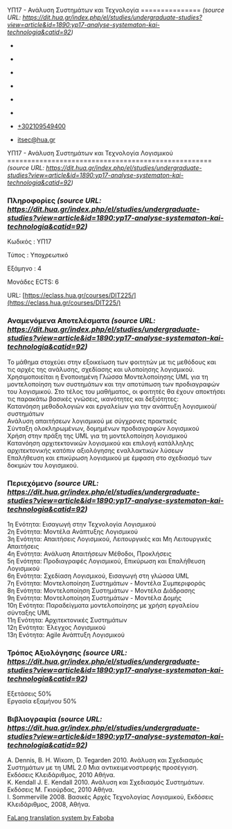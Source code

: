ΥΠ17 - Ανάλυση Συστημάτων και Τεχνολογία
===============    *(source URL: https://dit.hua.gr/index.php/el/studies/undergraduate-studies?view=article&id=1890:yp17-analyse-systematon-kai-technologia&catid=92)*

*   [](https://www.facebook.com/ditharokopio)
*   [](https://www.youtube.com/channel/UCEHkYirpXF1nSLxDCrfDZ4A)
*   [](https://www.linkedin.com/company/77699385)
*   [](https://www.instagram.com/dithua)

*   [](https://dit.hua.gr/index.php/el/studies/undergraduate-studies)
*   [](https://dit.hua.gr/index.php/en/studies/undergraduate-studies)

*   [+302109549400](tel:+302109549400)
*   [itsec@hua.gr](mailto:itsec@hua.gr)

ΥΠ17 - Ανάλυση Συστημάτων και Τεχνολογία Λογισμικού
===================================================  *(source URL: https://dit.hua.gr/index.php/el/studies/undergraduate-studies?view=article&id=1890:yp17-analyse-systematon-kai-technologia&catid=92)*

### Πληροφορίες  *(source URL: https://dit.hua.gr/index.php/el/studies/undergraduate-studies?view=article&id=1890:yp17-analyse-systematon-kai-technologia&catid=92)*

Κωδικός : ΥΠ17

Τύπος : Υποχρεωτικό

Εξάμηνο : 4

Μονάδες ECTS: 6

URL: [https://eclass.hua.gr/courses/DIT225/](https://eclass.hua.gr/courses/DIT225/)

### Αναμενόμενα Αποτελέσματα  *(source URL: https://dit.hua.gr/index.php/el/studies/undergraduate-studies?view=article&id=1890:yp17-analyse-systematon-kai-technologia&catid=92)*

To μάθημα στοχεύει στην εξοικείωση των φοιτητών με τις μεθόδους και τις αρχές της ανάλυσης, σχεδίασης και υλοποίησης λογισμικού. Χρησιμοποιείται η Ενοποιημένη Γλώσσα Μοντελοποίησης UML για τη μοντελοποίηση των συστημάτων και την αποτύπωση των προδιαγραφών του λογισμικού. Στο τέλος του μαθήματος, οι φοιτητές θα έχουν αποκτήσει τις παρακάτω βασικές γνώσεις, ικανότητες και δεξιότητες:  
Κατανόηση μεθοδολογιών και εργαλείων για την ανάπτυξη λογισμικού/ συστημάτων  
Ανάλυση απαιτήσεων λογισμικού με σύγχρονες πρακτικές  
Σύνταξη ολοκληρωμένων, δομημένων προδιαγραφών λογισμικού  
Χρήση στην πράξη της UML για τη μοντελοποίηση λογισμικού  
Κατανόηση αρχιτεκτονικών λογισμικού και επιλογή κατάλληλης αρχιτεκτονικής κατόπιν αξιολόγησης εναλλακτικών λύσεων  
Επαλήθευση και επικύρωση λογισμικού με έμφαση στο σχεδιασμό των δοκιμών του λογισμικού.

### Περιεχόμενο  *(source URL: https://dit.hua.gr/index.php/el/studies/undergraduate-studies?view=article&id=1890:yp17-analyse-systematon-kai-technologia&catid=92)*

1η Ενότητα: Εισαγωγή στην Τεχνολογία Λογισμικού  
2η Ενότητα: Μοντέλα Ανάπτυξης Λογισμικού  
3η Ενότητα: Απαιτήσεις Λογισμικού, Λειτουργικές και Μη Λειτουργικές Απαιτήσεις  
4η Ενότητα: Ανάλυση Απαιτήσεων Μέθοδοι, Προκλήσεις  
5η Ενότητα: Προδιαγραφές Λογισμικού, Επικύρωση και Επαλήθευση Λογισμικού  
6η Ενότητα: Σχεδίαση Λογισμικού, Εισαγωγή στη γλώσσα UML  
7η Ενότητα: Μοντελοποίηση Συστημάτων - Μοντέλα Συμπεριφοράς  
8η Ενότητα: Μοντελοποίηση Συστημάτων - Μοντέλα Διάδρασης  
9η Ενότητα: Μοντελοποίηση Συστημάτων - Μοντέλα Δομής  
10η Ενότητα: Παραδείγματα μοντελοποίησης με χρήση εργαλείου σύνταξης UML  
11η Ενότητα: Aρχιτεκτονικές Συστημάτων  
12η Ενότητα: Έλεγχος Λογισμικού  
13η Ενότητα: Agile Ανάπτυξη Λογισμικού

### Τρόπος Αξιολόγησης  *(source URL: https://dit.hua.gr/index.php/el/studies/undergraduate-studies?view=article&id=1890:yp17-analyse-systematon-kai-technologia&catid=92)*

Εξετάσεις 50%  
Εργασία εξαμήνου 50%

### Βιβλιογραφία  *(source URL: https://dit.hua.gr/index.php/el/studies/undergraduate-studies?view=article&id=1890:yp17-analyse-systematon-kai-technologia&catid=92)*

Α. Dennis, Β. Η. Wixom, D. Tegarden 2010. Ανάλυση και Σχεδιασμός Συστημάτων με τη UML 2.0 Μια αντικειμενοστρεφής προσέγγιση. Εκδόσεις Κλειδάριθμος, 2010 Αθήνα.  
K. Kendall J. E. Kendall 2010. Ανάλυση και Σχεδιασμός Συστημάτων. Εκδόσεις Μ. Γκιούρδας, 2010 Αθήνα.  
Ι. Sommerville 2008. Βασικές Αρχές Τεχνολογίας Λογισμικού, Εκδόσεις Κλειδάριθμος, 2008, Αθήνα.

[FaLang translation system by Faboba](http://www.faboba.com/ "Faboba : Création de composantJoomla")

[](https://dit.hua.gr/index.php/el/studies/undergraduate-studies?view=article&id=1890:yp17-analyse-systematon-kai-technologia&catid=92#)
